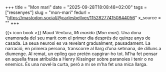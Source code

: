 +++
title = "Mon mari"
date = "2025-09-28T18:08:48+02:00"
tags = ["ressenyes"]
slug = "mon-mari"
fedurl = "https://mastodon.social/@carlesbellver/115282774150844056"
x_source = ""
+++

{{< icon book >}} Maud Ventura, *Mi marido* (*Mon mari*). Una dona enamorada del seu marit com el primer dia després de quinze anys de casada. La seua neurosi es va revelant gradualment, pausadament. La narració, en primera persona, transcorre al llarg d’una setmana, de dilluns a diumenge. Al remat, un epíleg que pretén capgirar-ho tot. M’ha fet pensar en aquella frase atribuïda a Henry Kissinger sobre paranoies i tenir o no enemics. És una novel·la curta, però a mi se m’ha fet una mica llarga.